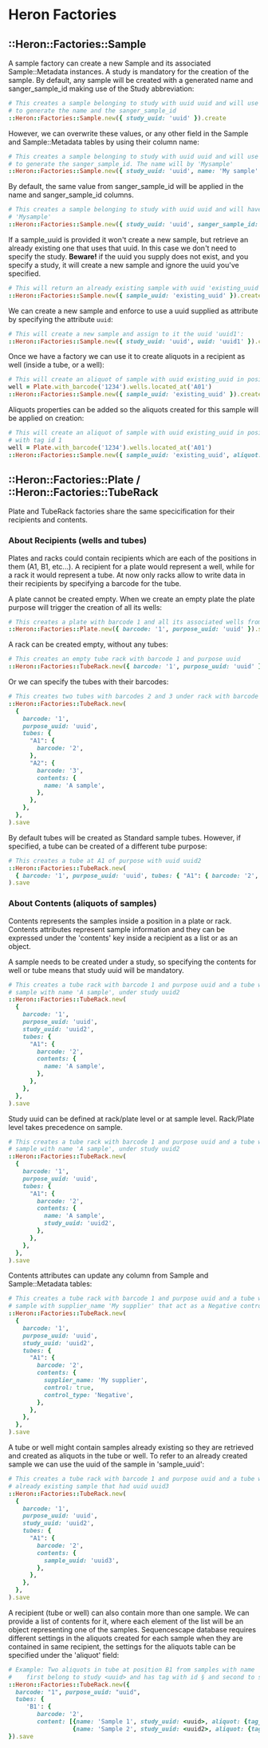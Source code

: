 # Heron Factories

## ::Heron::Factories::Sample

A sample factory can create a new Sample and its associated Sample::Metadata instances.
A study is mandatory for the creation of the sample.
By default, any sample will be created with a generated name and sanger_sample_id making use
of the Study abbreviation:

```ruby
# This creates a sample belonging to study with uuid uuid and will use the study abbreviation
# to generate the name and the sanger_sample_id
::Heron::Factories::Sample.new({ study_uuid: 'uuid' }).create
```

However, we can overwrite these values, or any other field in the Sample and Sample::Metadata
tables by using their column name:

```ruby
# This creates a sample belonging to study with uuid uuid and will use the study abbreviation
# to generate the sanger_sample_id. The name will by 'Mysample'
::Heron::Factories::Sample.new({ study_uuid: 'uuid', name: 'My sample' }).create
```

By default, the same value from sanger_sample_id will be applied in the name and sanger_sample_id
columns.

```ruby
# This creates a sample belonging to study with uuid uuid and will have name and sanger_sample_id as
# 'Mysample'
::Heron::Factories::Sample.new({ study_uuid: 'uuid', sanger_sample_id: 'Mysample' }).create
```

If a sample_uuid is provided it won't create a new sample, but retrieve an already existing
one that uses that uuid. In this case we don't need to specify the study.
**Beware!** if the uuid you supply does not exist, and you specify a study, it will create a new sample
and ignore the uuid you've specified.

```ruby
# This will return an already existing sample with uuid 'existing_uuid'
::Heron::Factories::Sample.new({ sample_uuid: 'existing_uuid' }).create
```

We can create a new sample and enforce to use a uuid supplied as attribute by specifying
the attribute `uuid`:

```ruby
# This will create a new sample and assign to it the uuid 'uuid1':
::Heron::Factories::Sample.new({ study_uuid: 'uuid', uuid: 'uuid1' }).create
```

Once we have a factory we can use it to create aliquots in a recipient as well (inside a tube, or a well):

```ruby
# This will create an aliquot of sample with uuid existing_uuid in position A01 of plate with barcode 1234
well = Plate.with_barcode('1234').wells.located_at('A01')
::Heron::Factories::Sample.new({ sample_uuid: 'existing_uuid' }).create_aliquot_at(well)
```

Aliquots properties can be added so the aliquots created for this sample will be applied on creation:

```ruby
# This will create an aliquot of sample with uuid existing_uuid in position A01 of plate with barcode 1234
# with tag id 1
well = Plate.with_barcode('1234').wells.located_at('A01')
::Heron::Factories::Sample.new({ sample_uuid: 'existing_uuid', aliquot: { tag_id: 1 } }).create_aliquot_at(well)
```

## ::Heron::Factories::Plate / ::Heron::Factories::TubeRack

Plate and TubeRack factories share the same specicification for their recipients and contents.

### About Recipients (wells and tubes)

Plates and racks could contain recipients which are each of the positions in them (A1, B1, etc...).
A recipient for a plate would represent a well, while for a rack it would represent a tube.
At now only racks allow to write data in their recipients by specifying a barcode for the tube.

A plate cannot be created empty. When we create an empty plate the plate purpose will trigger
the creation of all its wells:

```ruby
# This creates a plate with barcode 1 and all its associated wells from purpose with uuid uuid
::Heron::Factories::Plate.new({ barcode: '1', purpose_uuid: 'uuid' }).save
```

A rack can be created empty, without any tubes:

```ruby
# This creates an empty tube rack with barcode 1 and purpose uuid
::Heron::Factories::TubeRack.new({ barcode: '1', purpose_uuid: 'uuid' }).save
```

Or we can specify the tubes with their barcodes:

```ruby
# This creates two tubes with barcodes 2 and 3 under rack with barcode 1
::Heron::Factories::TubeRack.new(
  {
    barcode: '1',
    purpose_uuid: 'uuid',
    tubes: {
      "A1": {
        barcode: '2',
      },
      "A2": {
        barcode: '3',
        contents: {
          name: 'A sample',
        },
      },
    },
  },
).save
```

By default tubes will be created as Standard sample tubes. However, if specified, a tube can be created
of a different tube purpose:

```ruby
# This creates a tube at A1 of purpose with uuid uuid2
::Heron::Factories::TubeRack.new(
  { barcode: '1', purpose_uuid: 'uuid', tubes: { "A1": { barcode: '2', purpose_uuid: 'uuid2' } } },
).save
```

### About Contents (aliquots of samples)

Contents represents the samples inside a position in a plate or rack. Contents attributes represent
sample information and they can be expressed under the 'contents' key inside a recipient as a list
or as an object.

A sample needs to be created under a study, so specifying the contents for well or tube means that
study uuid will be mandatory.

```ruby
# This creates a tube rack with barcode 1 and purpose uuid and a tube with barcode 2 that contains a
# sample with name 'A sample', under study uuid2
::Heron::Factories::TubeRack.new(
  {
    barcode: '1',
    purpose_uuid: 'uuid',
    study_uuid: 'uuid2',
    tubes: {
      "A1": {
        barcode: '2',
        contents: {
          name: 'A sample',
        },
      },
    },
  },
).save
```

Study uuid can be defined at rack/plate level or at sample level. Rack/Plate level takes precedence on sample.

```ruby
# This creates a tube rack with barcode 1 and purpose uuid and a tube with barcode 2 that contains a
# sample with name 'A sample', under study uuid2
::Heron::Factories::TubeRack.new(
  {
    barcode: '1',
    purpose_uuid: 'uuid',
    tubes: {
      "A1": {
        barcode: '2',
        contents: {
          name: 'A sample',
          study_uuid: 'uuid2',
        },
      },
    },
  },
).save
```

Contents attributes can update any column from Sample and Sample::Metadata tables:

```ruby
# This creates a tube rack with barcode 1 and purpose uuid and a tube with barcode 2 that contains a
# sample with supplier_name 'My supplier' that act as a Negative control.
::Heron::Factories::TubeRack.new(
  {
    barcode: '1',
    purpose_uuid: 'uuid',
    study_uuid: 'uuid2',
    tubes: {
      "A1": {
        barcode: '2',
        contents: {
          supplier_name: 'My supplier',
          control: true,
          control_type: 'Negative',
        },
      },
    },
  },
).save
```

A tube or well might contain samples already existing so they are retrieved and created as aliquots in the
tube or well. To refer to an already created sample we can use the uuid of the sample in 'sample_uuid':

```ruby
# This creates a tube rack with barcode 1 and purpose uuid and a tube with barcode 2 that contains an
# already existing sample that had uuid uuid3
::Heron::Factories::TubeRack.new(
  {
    barcode: '1',
    purpose_uuid: 'uuid',
    study_uuid: 'uuid2',
    tubes: {
      "A1": {
        barcode: '2',
        contents: {
          sample_uuid: 'uuid3',
        },
      },
    },
  },
).save
```

A recipient (tube or well) can also contain more than one sample. We can provide a list of contents for
it, where each element of the list will be an object representing one of the samples. Sequencescape
database requires different settings in the aliquots created for each sample when they are contained in
same recipient, the settings for the aliquots table can be specified under the 'aliquot' field:

```ruby
# Example: Two aliquots in tube at position B1 from samples with name 'Sample 1' and 'Sample 2'
#    first belong to study <uuid> and has tag with id § and second to study <uuid2> and tag id 2.
::Heron::Factories::TubeRack.new({
  barcode: "1", purpose_uuid: "uuid",
  tubes: {
     'B1': {
        barcode: '2',
        content: [{name: 'Sample 1', study_uuid: <uuid>, aliquot: {tag_id: 1}},
                  {name: 'Sample 2', study_uuid: <uuid2>, aliquot: {tag_id: 2}}] } }
}).save
```
